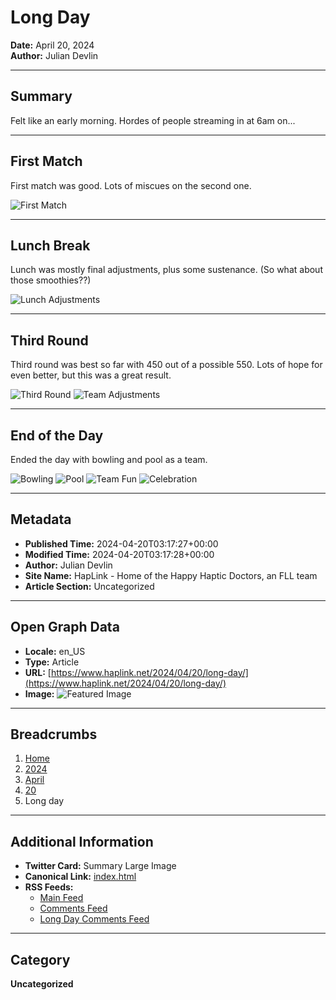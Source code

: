 # Long Day

**Date:** April 20, 2024  
**Author:** Julian Devlin  

---

## Summary

Felt like an early morning. Hordes of people streaming in at 6am on...

---

## First Match

First match was good. Lots of miscues on the second one.

![First Match](../../../../wp-content/uploads/2024/04/IMG_8062-1024x768.jpg)

---

## Lunch Break

Lunch was mostly final adjustments, plus some sustenance. (So what about those smoothies??)

![Lunch Adjustments](../../../../wp-content/uploads/2024/04/IMG_8067-1024x768.jpg)

---

## Third Round

Third round was best so far with 450 out of a possible 550. Lots of hope for even better, but this was a great result.

![Third Round](../../../../wp-content/uploads/2024/04/IMG_8072-1024x768.jpg)
![Team Adjustments](../../../../wp-content/uploads/2024/04/IMG_8073-768x1024.jpg)

---

## End of the Day

Ended the day with bowling and pool as a team.

![Bowling](../../../../wp-content/uploads/2024/04/IMG_8077-1024x768.jpg)
![Pool](../../../../wp-content/uploads/2024/04/IMG_8079-1024x768.jpg)
![Team Fun](../../../../wp-content/uploads/2024/04/IMG_8085-1024x768.jpg)
![Celebration](../../../../wp-content/uploads/2024/04/IMG_8078-1024x768.jpg)

---

## Metadata

- **Published Time:** 2024-04-20T03:17:27+00:00
- **Modified Time:** 2024-04-20T03:17:28+00:00
- **Author:** Julian Devlin
- **Site Name:** HapLink - Home of the Happy Haptic Doctors, an FLL team
- **Article Section:** Uncategorized

---

## Open Graph Data

- **Locale:** en_US
- **Type:** Article
- **URL:** [https://www.haplink.net/2024/04/20/long-day/](https://www.haplink.net/2024/04/20/long-day/)
- **Image:** ![Featured Image](https://www.haplink.net/wp-content/uploads/2024/04/IMG_8062.jpeg)

---

## Breadcrumbs

1. [Home](https://www.haplink.net/)
2. [2024](https://www.haplink.net/2024/)
3. [April](https://www.haplink.net/2024/04/)
4. [20](https://www.haplink.net/2024/04/20/)
5. Long day

---

## Additional Information

- **Twitter Card:** Summary Large Image
- **Canonical Link:** [index.html](index.html)
- **RSS Feeds:**
  - [Main Feed](../../../../feed/index.html)
  - [Comments Feed](../../../../comments/feed/index.html)
  - [Long Day Comments Feed](feed/index.html)

---

## Category

**Uncategorized**